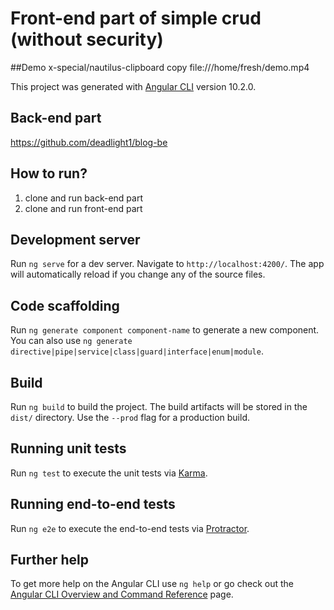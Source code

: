 # Front-end part of simple crud (without security)
##Demo
x-special/nautilus-clipboard
copy
file:///home/fresh/demo.mp4


This project was generated with [Angular CLI](https://github.com/angular/angular-cli) version 10.2.0.

## Back-end part
https://github.com/deadlight1/blog-be

## How to run?
1. clone and run back-end part
2. clone and run front-end part

## Development server

Run `ng serve` for a dev server. Navigate to `http://localhost:4200/`. The app will automatically reload if you change any of the source files.

## Code scaffolding

Run `ng generate component component-name` to generate a new component. You can also use `ng generate directive|pipe|service|class|guard|interface|enum|module`.

## Build

Run `ng build` to build the project. The build artifacts will be stored in the `dist/` directory. Use the `--prod` flag for a production build.

## Running unit tests

Run `ng test` to execute the unit tests via [Karma](https://karma-runner.github.io).

## Running end-to-end tests

Run `ng e2e` to execute the end-to-end tests via [Protractor](http://www.protractortest.org/).

## Further help

To get more help on the Angular CLI use `ng help` or go check out the [Angular CLI Overview and Command Reference](https://angular.io/cli) page.
